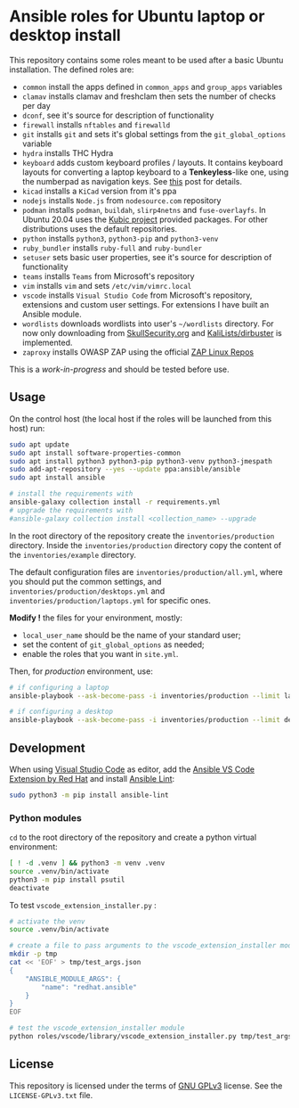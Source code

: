 # Ansible roles for Ubuntu laptop or desktop install

This repository contains some roles meant to be used after a basic Ubuntu installation.
The defined roles are:

- `common` install the apps defined in `common_apps` and `group_apps` variables
- `clamav` installs clamav and freshclam then sets the number of checks per day
- `dconf`, see it's source for description of functionality
- `firewall` installs `nftables` and `firewalld`
- `git` installs `git` and sets it's global settings from the `git_global_options` variable
- `hydra` installs THC Hydra
- `keyboard` adds custom keyboard profiles / layouts. It contains keyboard layouts for converting a laptop keyboard to a **Tenkeyless**-like one, using the numberpad as navigation keys. See [this](https://calinradoni.github.io/pages/211101-laptoptenkeyless.html) post for details.
- `kicad` installs a `KiCad` version from it's ppa
- `nodejs` installs `Node.js` from `nodesource.com` repository
- `podman` installs `podman`, `buildah`, `slirp4netns` and `fuse-overlayfs`. In Ubuntu 20.04 uses the [Kubic project](https://build.opensuse.org/package/show/devel:kubic:libcontainers:stable/podman) provided packages. For other distributions uses the default repositories.
- `python` installs `python3`, `python3-pip` and `python3-venv`
- `ruby_bundler` installs `ruby-full` and `ruby-bundler`
- `setuser` sets basic user properties, see it's source for description of functionality
- `teams` installs `Teams` from Microsoft's repository
- `vim` installs `vim` and sets `/etc/vim/vimrc.local`
- `vscode` installs `Visual Studio Code` from Microsoft's repository, extensions and custom user settings. For extensions I have built an Ansible module.
- `wordlists` downloads wordlists into user's `~/wordlists` directory. For now only downloading from [SkullSecurity.org](https://wiki.skullsecurity.org/index.php/Passwords) and [KaliLists/dirbuster](https://github.com/3ndG4me/KaliLists/tree/master/dirbuster) is implemented.
- `zaproxy` installs OWASP ZAP using the official [ZAP Linux Repos](https://software.opensuse.org/download.html?project=home%3Acabelo&package=owasp-zap)

This is a *work-in-progress* and should be tested before use.

## Usage

On the control host (the local host if the roles will be launched from this host) run:

```sh
sudo apt update
sudo apt install software-properties-common
sudo apt install python3 python3-pip python3-venv python3-jmespath
sudo add-apt-repository --yes --update ppa:ansible/ansible
sudo apt install ansible

# install the requirements with
ansible-galaxy collection install -r requirements.yml
# upgrade the requirements with
#ansible-galaxy collection install <collection_name> --upgrade
```

In the root directory of the repository create the `inventories/production` directory.
Inside the `inventories/production` directory copy the content of the `inventories/example` directory.

The default configuration files are `inventories/production/all.yml`, where you should put the common settings, and `inventories/production/desktops.yml` and `inventories/production/laptops.yml` for specific ones.

**Modify !** the files for your environment, mostly:

- `local_user_name` should be the name of your standard user;
- set the content of `git_global_options` as needed;
- enable the roles that you want in `site.yml`.

Then, for *production* environment, use:

```sh
# if configuring a laptop
ansible-playbook --ask-become-pass -i inventories/production --limit laptop_local site.yml

# if configuring a desktop
ansible-playbook --ask-become-pass -i inventories/production --limit desktop_local site.yml
```

## Development

When using [Visual Studio Code](https://code.visualstudio.com/) as editor, add the [Ansible VS Code Extension by Red Hat](https://marketplace.visualstudio.com/items?itemName=redhat.ansible) and install [Ansible Lint](https://ansible-lint.readthedocs.io/en/latest/):

```sh
sudo python3 -m pip install ansible-lint
```

### Python modules

`cd` to the root directory of the repository and create a python virtual environment:

```sh
[ ! -d .venv ] && python3 -m venv .venv
source .venv/bin/activate
python3 -m pip install psutil
deactivate
```

To test `vscode_extension_installer.py` :

```sh
# activate the venv
source .venv/bin/activate

# create a file to pass arguments to the vscode_extension_installer module
mkdir -p tmp
cat << 'EOF' > tmp/test_args.json
{
    "ANSIBLE_MODULE_ARGS": {
        "name": "redhat.ansible"
    }
}
EOF

# test the vscode_extension_installer module
python roles/vscode/library/vscode_extension_installer.py tmp/test_args.json
```

## License

This repository is licensed under the terms of [GNU GPLv3](http://www.gnu.org/licenses/gpl-3.0.html) license. See the `LICENSE-GPLv3.txt` file.
